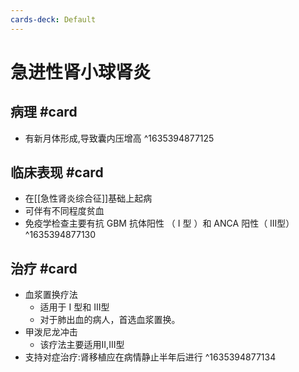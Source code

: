```yaml
---
cards-deck: Default
---
```


# 急进性肾小球肾炎

## 病理 #card 
- 有新月体形成,导致囊内压增高
^1635394877125

## 临床表现 #card 
- 在[[急性肾炎综合征]]基础上起病
- 可伴有不同程度贫血
- 免疫学检查主要有抗 GBM 抗体阳性 （ I 型 ）和 ANCA 阳性（ III型）
^1635394877130

## 治疗 #card 
- 血浆置换疗法
	- 适用于 I 型和 III型
	- 对于肺出血的病人，首选血浆置换。
- 甲泼尼龙冲击
	- 该疗法主要适用II,III型
- 支持对症治疗:肾移植应在病情静止半年后进行
^1635394877134
